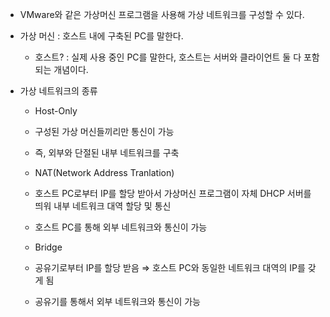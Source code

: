 - VMware와 같은 가상머신 프로그램을 사용해 가상 네트워크를 구성할 수 있다.
- 가상 머신 : 호스트 내에 구축된 PC를 말한다.
    - 호스트? : 실제 사용 중인 PC를 말한다, 호스트는 서버와 클라이언트 둘 다 포함되는 개념이다.

- 가상 네트워크의 종류

  - Host-Only
   - 구성된 가상 머신들끼리만 통신이 가능
   - 즉, 외부와 단절된 내부 네트워크를 구축

  - NAT(Network Address Tranlation)
   - 호스트 PC로부터 IP를 할당 받아서 가상머신 프로그램이 자체 DHCP 서버를 띄워 내부 네트워크 대역 할당 및 통신
   - 호스트 PC를 통해 외부 네트워크와 통신이 가능

  - Bridge
   - 공유기로부터 IP를 할당 받음 ⇒ 호스트 PC와 동일한 네트워크 대역의 IP를 갖게 됨
   - 공유기를 통해서 외부 네트워크와 통신이 가능
